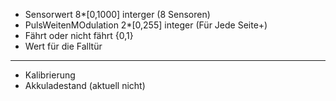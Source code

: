 + Sensorwert 8*[0,1000] interger (8 Sensoren)
+ PulsWeitenMOdulation 2*[0,255] integer (Für Jede Seite+)
+ Fährt oder nicht fährt {0,1}
+ Wert für die Falltür

---
+ Kalibrierung
+ Akkuladestand (aktuell nicht)

